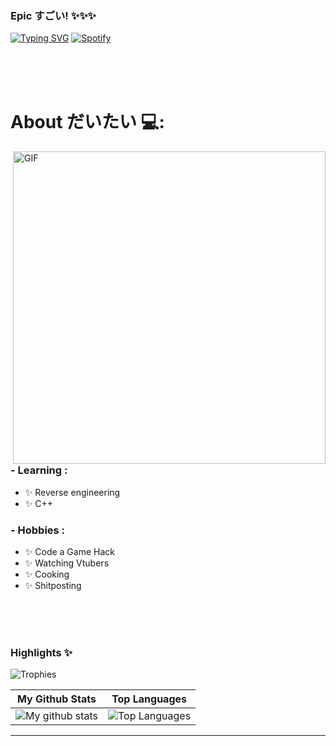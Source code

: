 ### Epic すごい! ✨✨✨
[![Typing SVG](https://readme-typing-svg.herokuapp.com?color=03A062&multiline=true&height=75&lines=%22Numbers+don't+lie%22;-+Tej+F9+2021)](https://git.io/typing-svg)
[![Spotify](https://novatorem.vercel.app/api/spotify)](https://open.spotify.com/track/0t3ZvGKlmYmVsDzBJAXK8C?si=633450975dfb4998)

</br>
</br>
</br>

# About だいたい 💻:

<img hight="400" width="500" alt="GIF" align="right" src="https://github.com/PixelGM/PixelGM/blob/main/assets/1936.gif">

### - Learning :
- ✨  Reverse engineering
- ✨ C++

### - Hobbies : 
- ✨ Code a Game Hack
- ✨ Watching Vtubers
- ✨ Cooking
- ✨ Shitposting

</br>
</br>
</br>

### Highlights ✨

![Trophies](https://github-profile-trophy.vercel.app/?username=danielkrupinski&theme=darkhub&column=5&margin-w=15&margin-h=15)



|                                                 My Github Stats                                                 |                                                      Top Languages                                                      |
| :-------------------------------------------------------------------------------------------------------------: | :---------------------------------------------------------------------------------------------------------------------: |
| ![My github stats](https://github-readme-stats.vercel.app/api?username=PixelGM&show_icons=true&theme=radical) | ![Top Languages](https://github-readme-stats.vercel.app/api/top-langs/?username=PixelGM&layout=compact&theme=radical) |

---
